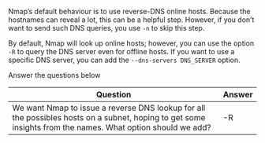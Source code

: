 Nmap’s default behaviour is to use reverse-DNS online hosts. Because the hostnames can reveal a lot, this can be a helpful step. However, if you don’t want to send such DNS queries, you use `-n` to skip this step.

By default, Nmap will look up online hosts; however, you can use the option `-R` to query the DNS server even for offline hosts. If you want to use a specific DNS server, you can add the `--dns-servers DNS_SERVER` option.

Answer the questions below

| Question                                                                                                                                                   | Answer    |
| ---------------------------------------------------------------------------------------------------------------------------------------------------------- | --- |
| We want Nmap to issue a reverse DNS lookup for all the possibles hosts on a subnet, hoping to get some insights from the names. What option should we add? | -R    |
